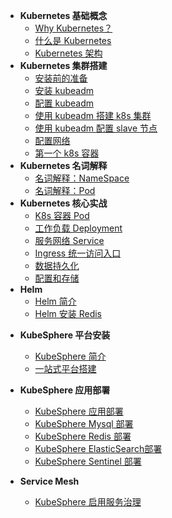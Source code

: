 * **Kubernetes 基础概念**
  * [Why Kubernetes？](service-mesh-kubernetes/)
  * [什么是 Kubernetes](service-mesh-kubernetes/什么是-Kubernetes.md)
  * [Kubernetes 架构](service-mesh-kubernetes/Kubernetes-架构.md)
* **Kubernetes 集群搭建**
  * [安装前的准备](service-mesh-kubernetes/安装前的准备.md)
  * [安装 kubeadm](service-mesh-kubernetes/安装-kubeadm.md)
  * [配置 kubeadm](service-mesh-kubernetes/配置-kubeadm.md)
  * [使用 kubeadm 搭建 k8s 集群](service-mesh-kubernetes/使用-kubeadm-搭建-k8s-集群.md)
  * [使用 kubeadm 配置 slave 节点](service-mesh-kubernetes/使用-kubeadm-配置-slave-节点.md)
  * [配置网络](service-mesh-kubernetes/配置网络.md)
  * [第一个 k8s 容器](service-mesh-kubernetes/第一个-k8s-容器.md)
* **Kubernetes 名词解释**
  * [名词解释：NameSpace](service-mesh-kubernetes/k8s-NameSpace.md)
  * [名词解释：Pod](service-mesh-kubernetes/k8s-Pod.md)
* **Kubernetes 核心实战**
  * [K8s 容器 Pod](service-mesh-kubernetes/Ingress-统一访问入口.md)
  * [工作负载 Deployment](service-mesh-kubernetes/Ingress-统一访问入口.md)
  * [服务网络 Service](service-mesh-kubernetes/Ingress-统一访问入口.md)
  * [Ingress 统一访问入口](service-mesh-kubernetes/Ingress-统一访问入口.md)
  * [数据持久化](service-mesh-kubernetes/Ingress-统一访问入口.md)
  * [配置和存储](service-mesh-kubernetes/Ingress-统一访问入口.md)
* **Helm**
  * [Helm 简介](service-mesh-kubernetes/Helm-简介.md)
  * [Helm 安装 Redis](service-mesh-kubernetes/Helm-安装-Redis.md)

- **KubeSphere 平台安装**
  - [KubeSphere 简介](service-mesh-kubernetes/Kubesphere-简介.md)
  - [一站式平台搭建](service-mesh-kubernetes/kubesphere-搭建.md)
- **KubeSphere 应用部署**
  - [KubeSphere 应用部署](service-mesh-kubernetes/Kubesphere-应用部署.md)
  - [KubeSphere Mysql 部署](service-mesh-kubernetes/Kubesphere-mysql-部署.md)
  - [KubeSphere Redis 部署](service-mesh-kubernetes/Kubesphere-redis-部署.md)
  - [KubeSphere ElasticSearch部署](service-mesh-kubernetes/Kubesphere-ElasticSearch-部署.md)
  - [KubeSphere Sentinel 部署](service-mesh-kubernetes/Kubesphere-sentinel-部署.md)
  
- **Service Mesh**
  - [KubeSphere 启用服务治理](service-mesh-kubernetes/KubeSphere-启用服务治理.md)